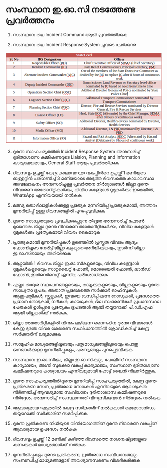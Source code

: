# സംസ്ഥാന ഇ.ഓ.സി നടത്തേണ്ട പ്രവര്‍ത്തനം

1.  സംസ്ഥാന തല Incident Command ആയി പ്രവര്‍ത്തിക്കുക

2.  സംസ്ഥാന തല Incident Response System ചുവടെ ചേര്‍ക്കുന്നു   


![](../.gitbook/assets/image%20%2822%29.png)

3. ദുരന്ത സാഹചര്യത്തില്‍ Incident Response System അനുസരിച്ച് ദുരിതാശ്വാസ കമ്മീഷണറുടെ Liaision, Planning and Information കാര്യാലയമായും, General Staff ആയും പ്രവര്‍ത്തിക്കുക

4. ദിവസവും ഉച്ചയ്ക്ക് കേന്ദ്ര കാലാവസ്ഥാ വകുപ്പിന്‍റെ ഉച്ചയ്ക്ക് 1 മണിയുടെ ബുള്ളറ്റിന്‍ പരിഗണിച്ച് 3 മണിയോടെ അടുത്ത ദിവസത്തെ കാലാവസ്ഥാ അവലോകനം അനുസരിച്ചുള്ള പ്രവര്‍ത്തന നിര്‍ദ്ദേശങ്ങള്‍ ജില്ലാ ദുരന്ത നിവാരണ അതോറിറ്റികള്‍ക്കും, വിവിധ കണ്ട്രോള്‍ റൂമുകള്‍ക്കും ഇമെയില്‍, WhatsApp എന്നിവയായി നല്‍കുക

5. മത്സ്യ തൊഴിലാളികള്‍ക്കുള്ള പ്രത്യേക മുന്നറിയിപ്പ് പ്രത്യേകമായി, അത്തരം മുന്നറിയിപ്പ് ഉള്ള ദിവസങ്ങളില്‍ പുറപ്പെടുവിക്കുക

6. ദുരന്ത സാധ്യതയുടെ പ്രവചിക്കപ്പെടുന്ന തീവ്രത അനുസരിച്ച് ഫോണ്‍ മുഖാന്തരം ജില്ലാ ദുരന്ത നിവാരണ അതോറിറ്റികള്‍ക്കും, വിവിധ കണ്ട്രോള്‍ റൂമുകള്‍ക്കും പ്രത്യേകമായി വിവരം കൈമാറുക

7. പ്രത്യേകമായി മുന്നറിയിപ്പുകള്‍ ഉണ്ടെങ്കില്‍ പ്രസ്തുത വിവരം ആദ്യം ഫോണിലൂടെ നേരിട്ട് ജില്ലാ കളക്ടറെ അറിയിക്കുകയും, തുടര്‍ന്ന് ജില്ലാ ഇ.ഓ.സിയെയും അറിയിക്കുക

8. ആഴ്ചയില്‍ 1 ദിവസം ജില്ലാ ഇ.ഓ.സികളുടെയും, വിവിധ കണ്ട്രോള്‍ റൂമുകള്‍കളുടെയും സാറ്റലൈറ്റ് ഫോണ്‍, മൊബൈല്‍ ഫോണ്‍, ലാന്‍ഡ്‌ ഫോണ്‍, ഇന്‍റെര്‍നെറ്റ് എന്നിവ പരിശോധിക്കുക

9. എല്ലാ തദ്ദേശ സ്ഥാപനങ്ങളുടെയും, താലൂക്കുകളുടെയും, ജില്ലകളുടെയും ദുരന്ത സാധ്യതാ ഭൂപടം, അതാത് പ്രദേശത്തെ സര്‍ക്കാര്‍ ഓഫീസുകള്‍, ആശുപത്രികള്‍, സ്കൂളുകള്‍, ഇവയെ ബന്ധിപ്പിക്കുന്ന റോഡുകള്‍, പ്രദേശത്തെ പ്രധാന തോടുകള്‍, നദികള്‍, കായലുകള്‍, ജല സംഭരണികള്‍ പ്രധാനസ്ഥല പേരുകള്‍ ഉള്‍പ്പടെ പ്രത്യേകം ഭൂപടങ്ങള്‍ ആയി തയ്യാറാക്കി പി.ഡി.എഫ് ആയി ജില്ലകള്‍ക്ക് നല്‍കുക.

10. ജില്ലാ അതോറിറ്റികളില്‍ നിന്നും ലഭിക്കുന്ന ദൈനംദിന ദുരന്ത വിവരങ്ങള്‍ കേന്ദ്ര ദുരന്ത വിവര ശേഖരണ സംവിധാനത്തില്‍ ക്രോഡീകരിച്ച് കേന്ദ്ര സര്‍ക്കാരിന് ലഭ്യമാക്കുക

11. സാമൂഹിക മാധ്യമങ്ങളിലൂടെയും പത്ര മാധ്യമങ്ങളിലൂടെയും പൊതു ജനങ്ങള്‍ക്കുള്ള മുന്നറിയിപ്പുകളും, പരസ്യങ്ങളും പുറപ്പെടുവിക്കുക

12. സംസ്ഥാന ഇ.ഓ.സിയും, ജില്ലാ ഇ.ഓ.സികളും, പോലീസ് സംസ്ഥാന കാര്യാലയം, അഗ്നി സുരക്ഷാ വകുപ്പ് കാര്യാലയം, സംസ്ഥാന ദുരിതാശ്വാസ കമ്മീഷണറുടെ കാര്യാലയം എന്നിവയുമായി ഹോട്ട് ലൈന്‍ നിലനിര്‍ത്തുക.

13. ദുരന്ത സാഹചര്യത്തില്‍/ദുരന്ത മുന്നറിയിപ്പ് സാഹചര്യത്തിൽ, കേന്ദ്ര ദുരന്ത പ്രതികരണ സേന, പ്രതിരോധ സേനകള്‍ എന്നിവയുടെ ആവശ്യകത നിര്‍ണയിച്ച് ആവശ്യമായ സംവിധാനം ദുരിതാശ്വാസ കമ്മീഷണറുടെ നിര്‍ദ്ദേശം അനുസരിച്ച് സംസ്ഥാനത്ത് വിന്യസിക്കുവാന്‍ നിര്‍ദ്ദേശം നല്‍കുക.

14. ആവശ്യമായ ഘട്ടത്തില്‍ കേന്ദ്ര സര്‍ക്കാരിന് നല്‍കുവാന്‍ മെമോറാന്‍ഡം തയ്യാറാക്കി സര്‍ക്കാരിന് സമര്‍പ്പിക്കുക.

15. ദുരന്ത പ്രതികരണ നിധിയുടെ വിനിയോഗത്തിന് ദുരന്ത നിവാരണ വകുപ്പിന് ആവശ്യമായ ഉപദേശം നല്‍കുക

16. ദിവസവും ഉച്ചയ്ക്ക് 12 മണിക്ക് കഴിഞ്ഞ ദിവസത്തെ നാശനഷ്ട്ടങ്ങളുടെ കണക്കുകള്‍ മാധ്യമങ്ങള്‍ക്ക് നല്‍കുക

17. മുന്നറിയിപ്പുകളും ദുരന്ത പ്രതികരണ, പ്രതിരോധ സംവിധാനങ്ങളും സംബന്ധിച്ച് മാധ്യമങ്ങളോട് അവശ്യാനുസരണം വിശദീകരിക്കുക

